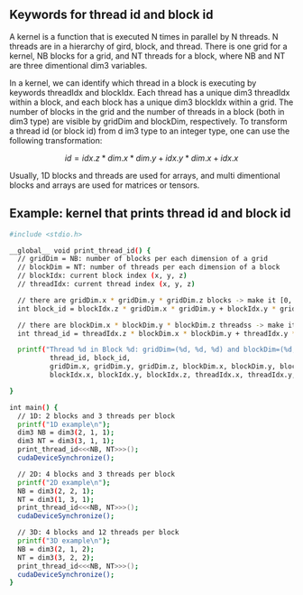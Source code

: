 ## Keywords for thread id and block id
A kernel is a function that is executed N times in parallel by N threads.
N threads are in a hierarchy of gird, block, and thread.
There is one grid for a kernel, NB blocks for a grid, and NT threads for a block,
where NB and NT are three dimentional dim3 variables.

In a kernel, we can identify which thread in a block is executing by keywords threadIdx and blockIdx.
Each thread has a unique dim3 threadIdx within a block, and each block has a unique dim3 blockIdx within a grid.
The number of blocks in the grid and the number of threads in a block (both in dim3 type) are visible by gridDim and blockDim, respectively.
To transform a thread id (or block id) from d im3 type to an integer type,
one can use the following transformation:

```math
id = idx.z * dim.x * dim.y + idx.y * dim.x + idx.x
```

Usually, 1D blocks and threads are used for arrays, and multi dimentional blocks and arrays are used for matrices or tensors.

## Example: kernel that prints thread id and block id

```bash
#include <stdio.h>

__global__ void print_thread_id() {
  // gridDim = NB: number of blocks per each dimension of a grid
  // blockDim = NT: number of threads per each dimension of a block
  // blockIdx: current block index (x, y, z)
  // threadIdx: current thread index (x, y, z)

  // there are gridDim.x * gridDim.y * gridDim.z blocks -> make it [0, #blocks)
  int block_id = blockIdx.z * gridDim.x * gridDim.y + blockIdx.y * gridDim.x + blockIdx.x;

  // there are blockDim.x * blockDim.y * blockDim.z threadss -> make it [0, #threads)
  int thread_id = threadIdx.z * blockDim.x * blockDim.y + threadIdx.y * blockDim.x + threadIdx.x;

  printf("Thread %d in Block %d: gridDim=(%d, %d, %d) and blockDim=(%d, %d, %d) and blockIdx=(%d, %d, %d) and threadIdx=(%d, %d, %d)\n", 
          thread_id, block_id,
          gridDim.x, gridDim.y, gridDim.z, blockDim.x, blockDim.y, blockDim.z, 
          blockIdx.x, blockIdx.y, blockIdx.z, threadIdx.x, threadIdx.y, threadIdx.z);

}

int main() {
  // 1D: 2 blocks and 3 threads per block
  printf("1D example\n");
  dim3 NB = dim3(2, 1, 1);
  dim3 NT = dim3(3, 1, 1);
  print_thread_id<<<NB, NT>>>();
  cudaDeviceSynchronize();

  // 2D: 4 blocks and 3 threads per block
  printf("2D example\n");
  NB = dim3(2, 2, 1);
  NT = dim3(1, 3, 1);
  print_thread_id<<<NB, NT>>>();
  cudaDeviceSynchronize();

  // 3D: 4 blocks and 12 threads per block
  printf("3D example\n");
  NB = dim3(2, 1, 2);
  NT = dim3(3, 2, 2);
  print_thread_id<<<NB, NT>>>();
  cudaDeviceSynchronize();
}
```
